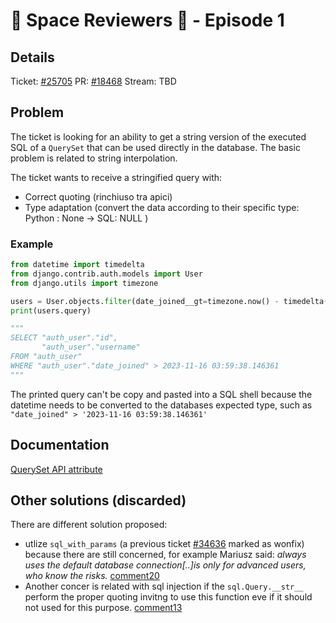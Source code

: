 # 🚀 Space Reviewers 👾 - Episode 1 

## Details
Ticket: [#25705](https://code.djangoproject.com/ticket/25705)
PR: [#18468](https://github.com/django/django/pull/18468/)
Stream: TBD

## Problem

The ticket is looking for an ability to get a string version of the executed SQL of a
`QuerySet` that can be used directly in the database. The basic problem is related
to string interpolation.

The ticket wants to receive a stringified query with:

* Correct quoting (rinchiuso tra apici)
* Type adaptation (convert the data according to their specific type: Python : None -> SQL: NULL )

### Example

```python
from datetime import timedelta
from django.contrib.auth.models import User
from django.utils import timezone

users = User.objects.filter(date_joined__gt=timezone.now() - timedelta(days=365)).only('username')
print(users.query)

"""
SELECT "auth_user"."id",
       "auth_user"."username"
FROM "auth_user"
WHERE "auth_user"."date_joined" > 2023-11-16 03:59:38.146361
"""
```

The printed query can't be copy and pasted into a SQL shell because the datetime needs to be
converted to the databases expected type, such as `"date_joined" > '2023-11-16 03:59:38.146361'`


## Documentation
[QuerySet API attribute](https://docs.djangoproject.com/en/dev/ref/models/querysets/#queryset-api)

## Other solutions (discarded)
There are different solution proposed:
* utlize `sql_with_params` (a previous ticket [#34636](https://code.djangoproject.com/ticket/34636) marked as wonfix) because there are still concerned, for example Mariusz said: *always uses the default database connection[..]is only for advanced users, who know the risks.* [comment20](https://code.djangoproject.com/ticket/25705#comment:20)
* Another concer is related with sql injection if the `sql.Query.__str__` perform the proper quoting invitng to use this function eve if it should not used for this purpose. [comment13](https://code.djangoproject.com/ticket/25705#comment:13)


